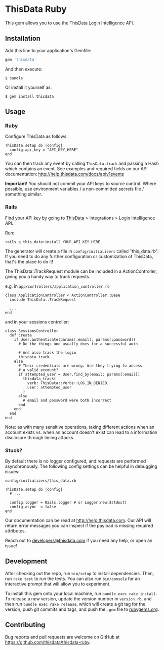 # ThisData Ruby

This gem allows you to use the ThisData Login Intelligence API.

## Installation

Add this line to your application's Gemfile:

```ruby
gem 'thisdata'
```

And then execute:

    $ bundle

Or install it yourself as:

    $ gem install thisdata

## Usage

### Ruby

Configure ThisData as follows:

```
ThisData.setup do |config|
  config.api_key = "API_KEY_HERE"
end
```

You can then track any event by calling `ThisData.track` and passing a Hash which
contains an event. See examples and required fields on our API documentation:
http://help.thisdata.com/docs/apiv1events

**Important!** You should not commit your API keys to source control. Where
possible, use environment variables / a non-committed secrets file / something
similar.

### Rails

Find your API key by going to [ThisData](https://thisdata.com) >
  Integrations > Login Intelligence API.

Run:

    rails g this_data:install YOUR_API_KEY_HERE

The generator will create a file in `config/initializers` called "this_data.rb".
If you need to do any further configuration or customization of ThisData,
that's the place to do it!

The ThisData::TrackRequest module can be included in a ActionController, giving
you a handy way to track requests.

e.g. in `app/controllers/application_controller.rb`

    class ApplicationController < ActionController::Base
      include ThisData::TrackRequest

      ...
    end


and in your sessions controller:

    class SessionsController
      def create
        if User.authenticate(params[:email], params[:password])
          # Do the things one usually does for a successful auth

          # And also track the login
          thisdata_track
        else
          # Their credentials are wrong. Are they trying to access
          # a valid account?
          if attempted_user = User.find_by(email: params[:email])
            thisdata_track(
              verb: ThisData::Verbs::LOG_IN_DENIED,
              user: attempted_user
            )
          else
            # email and password were both incorrect
          end
        end
      end
    end

Note: as with many sensitive operations, taking different actions when an
account exists vs. when an account doesn't exist can lead to a information
disclosure through timing attacks.


### Stuck?

By default there is no logger configured, and requests are performed
asynchronously. The following config settings can be helpful in debugging issues:

`config/initializers/this_data.rb`
```
ThisData.setup do |config|
  # ...

  config.logger = Rails.logger # or Logger.new($stdout)
  config.async  = false
end
```

Our documentation can be read at http://help.thisdata.com. Our API will return
error messages you can inspect if the payload is missing required attributes.

Reach out to developers@thisdata.com if you need any help, or open an issue!

## Development

After checking out the repo, run `bin/setup` to install dependencies. Then, run `rake test` to run the tests. You can also run `bin/console` for an interactive prompt that will allow you to experiment.

To install this gem onto your local machine, run `bundle exec rake install`. To release a new version, update the version number in `version.rb`, and then run `bundle exec rake release`, which will create a git tag for the version, push git commits and tags, and push the `.gem` file to [rubygems.org](https://rubygems.org).

## Contributing

Bug reports and pull requests are welcome on GitHub at https://github.com/thisdata/thisdata-ruby.
